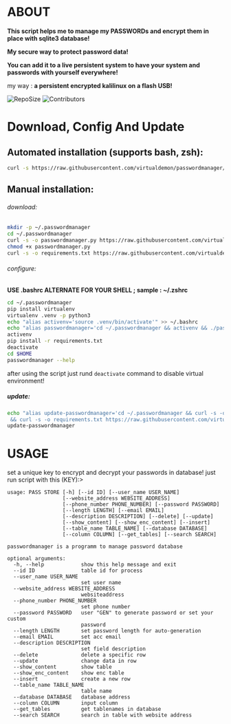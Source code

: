 # ABOUT
**This script helps me to manage my PASSWORDs and encrypt them in place with sqlite3 database!**

**My secure way to protect password data!**

**You can add it to a live persistent system to have your system and passwords with yourself everywhere!**

my way : **a persistent encrypted kalilinux on a flash USB!**

<!---[![asciicast](https://asciinema.org/a/e38VtPgyLQZWyZjURTbtWrgUt.png)](https://asciinema.org/a/e38VtPgyLQZWyZjURTbtWrgUt) --->


![RepoSize](https://img.shields.io/github/repo-size/virtualdemon/passwordmanager.svg?style=flat-square) ![Contributors](https://img.shields.io/github/contributors/virtualdemon/passwordmanager.svg?style=flat-square)

# Download, Config And Update

## Automated installation (supports bash, zsh):
```bash
curl -s https://raw.githubusercontent.com/virtualdemon/passwordmanager/master/install-and-configure.sh | bash
```

## Manual installation:

###### download:
```bash
mkdir -p ~/.passwordmanager
cd ~/.passwordmanager
curl -s -o passwordmanager.py https://raw.githubusercontent.com/virtualdemon/passwordmanager/master/passwordmanager.py
chmod +x passwordmanager.py
curl -s -o requirements.txt https://raw.githubusercontent.com/virtualdemon/passwordmanager/master/requirements.txt
```

###### configure:
**USE .bashrc ALTERNATE FOR YOUR SHELL ; sample : ~/.zshrc**

```bash
cd ~/.passwordmanager
pip install virtualenv
virtualenv .venv -p python3
echo "alias activenv='source .venv/bin/activate'" >> ~/.bashrc
echo "alias passwordmanager='cd ~/.passwordmanager && activenv && ./passwordmanager.py'" >> ~/.bashrc
activenv
pip install -r requirements.txt
deactivate
cd $HOME
passwordmanager --help
```

after using the script just rund `deactivate` command to disable virtual environment!

##### update:
```bash
echo "alias update-passwordmanager='cd ~/.passwordmanager && curl -s -o passwordmanager.py https://raw.githubusercontent.com/virtualdemon/passwordmanager/master/passwordmanager.py
 && curl -s -o requirements.txt https://raw.githubusercontent.com/virtualdemon/passwordmanager/master/requirements.txt && activenv && pip3 install -r requirements.txt && deactivate && cd'" >> ~/.bashrc
update-passwordmanager
```

# USAGE

set a unique key to encrypt and decrypt your passwords in database! just run script with this (KEY):>

```
usage: PASS STORE [-h] [--id ID] [--user_name USER_NAME]
                  [--website_address WEBSITE_ADDRESS]
                  [--phone_number PHONE_NUMBER] [--password PASSWORD]
                  [--length LENGTH] [--email EMAIL]
                  [--description DESCRIPTION] [--delete] [--update]
                  [--show_content] [--show_enc_content] [--insert]
                  [--table_name TABLE_NAME] [--database DATABASE]
                  [--column COLUMN] [--get_tables] [--search SEARCH]

passwordmanager is a programm to manage password database

optional arguments:
  -h, --help            show this help message and exit
  --id ID               table id for process
  --user_name USER_NAME
                        set user name
  --website_address WEBSITE_ADDRESS
                        websiteaddress
  --phone_number PHONE_NUMBER
                        set phone number
  --password PASSWORD   user "GEN" to generate password or set your custom
                        password
  --length LENGTH       set password length for auto-generation
  --email EMAIL         set acc email
  --description DESCRIPTION
                        set field description
  --delete              delete a specific row
  --update              change data in row
  --show_content        show table
  --show_enc_content    show enc table
  --insert              create a new row
  --table_name TABLE_NAME
                        table name
  --database DATABASE   database address
  --column COLUMN       input column
  --get_tables          get tablenames in database
  --search SEARCH       search in table with website address
```